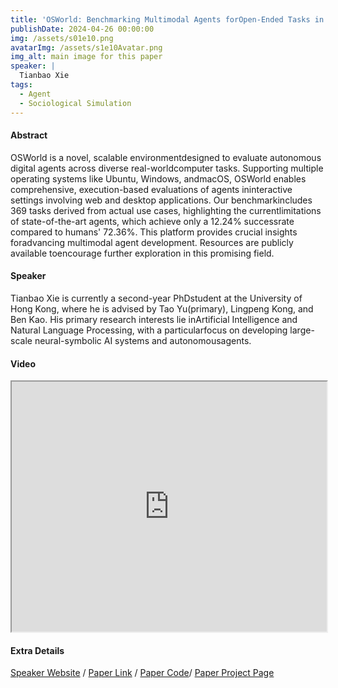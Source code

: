 ```yaml
---
title: 'OSWorld: Benchmarking Multimodal Agents forOpen-Ended Tasks in Real Computer Environments'
publishDate: 2024-04-26 00:00:00
img: /assets/s01e10.png
avatarImg: /assets/s1e10Avatar.png
img_alt: main image for this paper
speaker: |
  Tianbao Xie
tags:
  - Agent
  - Sociological Simulation
---
```


#### Abstract

OSWorld is a novel, scalable environmentdesigned to evaluate autonomous digital agents across diverse real-worldcomputer tasks. Supporting multiple operating systems like Ubuntu, Windows, andmacOS, OSWorld enables comprehensive, execution-based evaluations of agents ininteractive settings involving web and desktop applications. Our benchmarkincludes 369 tasks derived from actual use cases, highlighting the currentlimitations of state-of-the-art agents, which achieve only a 12.24% successrate compared to humans' 72.36%. This platform provides crucial insights foradvancing multimodal agent development. Resources are publicly available toencourage further exploration in this promising field.

#### Speaker

Tianbao Xie is currently a second-year PhDstudent at the University of Hong Kong, where he is advised by Tao Yu(primary), Lingpeng Kong, and Ben Kao. His primary research interests lie inArtificial Intelligence and Natural Language Processing, with a particularfocus on developing large-scale neural-symbolic AI systems and autonomousagents.

#### Video

<iframe width="100%" height="400px"
src="https://www.youtube.com/embed/HcEDYngsnwE" style="display: block; margin: 0 auto;">
</iframe>

#### Extra Details

[Speaker Website](https://tianbaoxie.com) / [Paper Link](https://arxiv.org/abs/2404.07972) / [Paper Code](https://github.com/xlang-ai/OSWorld)/ [Paper Project Page](https://os-world.github.io/)
